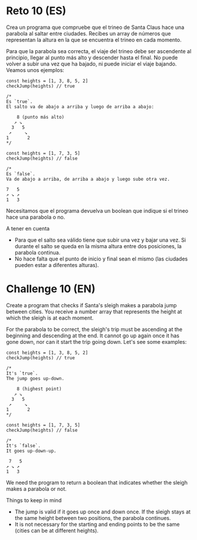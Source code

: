 # Reto 10 (ES)
Crea un programa que compruebe que el trineo de Santa Claus hace una parabola al saltar entre ciudades. Recibes un array de números que representan la altura en la que se encuentra el trineo en cada momento.

Para que la parabola sea correcta, el viaje del trineo debe ser ascendente al principio, llegar al punto más alto y descender hasta el final. No puede volver a subir una vez que ha bajado, ni puede iniciar el viaje bajando. Veamos unos ejemplos:

    const heights = [1, 3, 8, 5, 2]
    checkJump(heights) // true

    /*
    Es `true`.
    El salto va de abajo a arriba y luego de arriba a abajo:

        8 (punto más alto)
       ↗ ↘
      3   5
     ↗     ↘
    1       2
    */

    const heights = [1, 7, 3, 5]
    checkJump(heights) // false

    /*
    Es `false`.
    Va de abajo a arriba, de arriba a abajo y luego sube otra vez.

    7   5 
    ↗ ↘ ↗
    1   3
Necesitamos que el programa devuelva un boolean que indique si el trineo hace una parabola o no.

A tener en cuenta
- Para que el salto sea válido tiene que subir una vez y bajar una vez. Si durante el salto se queda en la misma altura entre dos posiciones, la parabola continua.
- No hace falta que el punto de inicio y final sean el mismo (las ciudades pueden estar a diferentes alturas).

# Challenge 10 (EN)
Create a program that checks if Santa's sleigh makes a parabola jump between cities. You receive a number array that represents the height at which the sleigh is at each moment.

For the parabola to be correct, the sleigh's trip must be ascending at the beginning and descending at the end. It cannot go up again once it has gone down, nor can it start the trip going down. Let's see some examples:

    const heights = [1, 3, 8, 5, 2]
    checkJump(heights) // true

    /*
    It's `true`.
    The jump goes up-down.

        8 (highest point)
       ↗ ↘
      3   5
     ↗     ↘
    1       2
    */

    const heights = [1, 7, 3, 5]
    checkJump(heights) // false

    /*
    It's `false`.
    It goes up-down-up.

     7   5 
    ↗ ↘ ↗
    1   3

We need the program to return a boolean that indicates whether the sleigh makes a parabola or not.

Things to keep in mind
- The jump is valid if it goes up once and down once. If the sleigh stays at the same height between two positions, the parabola continues.
- It is not necessary for the starting and ending points to be the same (cities can be at different heights).